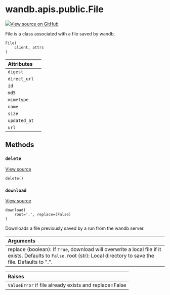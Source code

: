 # wandb.apis.public.File

[![](https://www.tensorflow.org/images/GitHub-Mark-32px.png)View source on GitHub](https://www.github.com/wandb/client/tree/18a721ba0f880a64aea802ebd3e2862f394610f4/wandb/apis/public.py#L1636-L1739)

File is a class associated with a file saved by wandb.

```text
File(
    client, attrs
)
```

| Attributes |  |
| :--- | :--- |
|  `digest` |  |
|  `direct_url` |  |
|  `id` |  |
|  `md5` |  |
|  `mimetype` |  |
|  `name` |  |
|  `size` |  |
|  `updated_at` |  |
|  `url` |  |

## Methods

### `delete` <a id="delete"></a>

[View source](https://www.github.com/wandb/client/tree/18a721ba0f880a64aea802ebd3e2862f394610f4/wandb/apis/public.py#L1719-L1732)

```text
delete()
```

### `download` <a id="download"></a>

[View source](https://www.github.com/wandb/client/tree/18a721ba0f880a64aea802ebd3e2862f394610f4/wandb/apis/public.py#L1696-L1717)

```text
download(
    root='.', replace=(False)
)
```

Downloads a file previously saved by a run from the wandb server.

| Arguments |
| :--- |
|  replace \(boolean\): If `True`, download will overwrite a local file if it exists. Defaults to `False`. root \(str\): Local directory to save the file. Defaults to ".". |

| Raises |
| :--- |
|  `ValueError` if file already exists and replace=False |

